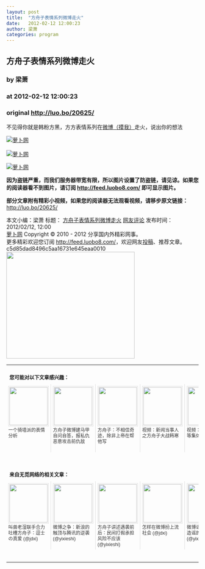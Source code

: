 ```yaml
---
layout: post
title:  "方舟子表情系列微博走火"
date:   2012-02-12 12:00:23
author: 梁萧
categories: program
---
```


## 方舟子表情系列微博走火
### by 梁萧
### at 2012-02-12 12:00:23
### original <http://luo.bo/20625/>

<p>不见得你就是韩粉方黑，方方表情系列在<a href="http://s.weibo.com/weibo/%25E8%2582%2598%25E5%25AD%2590%25E8%25A1%25A8%25E6%2583%2585%25E7%25B3%25BB%25E5%2588%2597">微博（摸我）</a><span style="font-family:黑体">走火，说出你的想法</span></p><p><a title="萝卜网" href="http://dulei.si/files/2012/02/11/b9995892039a8db30fe5d1bf6bf00939.jpg"><img title="萝卜网" src="http://dulei.si/files/2012/02/11/b9995892039a8db30fe5d1bf6bf00939.jpg" alt="萝卜网" border="0"></a><br> <span></span><br> <a title="萝卜网" href="http://ki.ki.ki/files/2012/02/11/97a6992feab377df52fde2378a0e8f86.jpg"><img title="萝卜网" src="http://ki.ki.ki/files/2012/02/11/97a6992feab377df52fde2378a0e8f86.jpg" alt="萝卜网" border="0"></a></p><p><a title="萝卜网" href="http://ki.ki.ki/files/2012/02/11/2db89221f2f54e0c988c6c7e19bba2fe.jpg"><img title="萝卜网" src="http://ki.ki.ki/files/2012/02/11/2db89221f2f54e0c988c6c7e19bba2fe.jpg" alt="萝卜网" border="0"></a></p><p><strong>因为盗链严重，而我们服务器带宽有限，所以图片设置了防盗链，请见谅。如果您的阅读器看不到图片，请订阅 <a href="http://feed.luobo8.com/">http://feed.luobo8.com/</a> 即可显示图片。</strong></p><p><strong>部分文章附有精彩小视频，如果您的阅读器无法观看视频，请移步原文链接：</strong> <a href="http://luo.bo/20625/" title="方舟子表情系列微博走火">http://luo.bo/20625/</a></p> 本文小编：梁萧 标题： <a href="http://luo.bo/20625/" title="方舟子表情系列微博走火">方舟子表情系列微博走火</a> <a href="http://luo.bo/20625/#comments" title="to the comments">网友评论</a> 发布时间：2012/02/12, 12:00 <br> <a href="http://luo.bo/" title="萝卜网 - 人人都是艺术家">萝卜网</a> Copyright © 2010 - 2012 分享国内外精彩网事。<br> 更多精彩欢迎您订阅 <a href="http://feed.luobo8.com/">http://feed.luobo8.com/</a>，欢迎网友<a href="http://luo.bo/delivery/">投稿</a>、推荐文章。<br> c5d85dad8496c5aa16731e645eaa0010<br><a href="http://s.click.taobao.com/t_9?p=mm_11009023_2276368_9074249&amp;l=http%3A%2F%2Fmall.taobao.com%2F&amp;eventid=101766"><img src="http://a.tbcdn.cn/apps/med/www/images/pub/tmall/336x280.jpg" width="336px" height="280px" border="0"></a><br><table cellspacing="0" cellpadding="3" border="0" style="clear:both"><tr><td colspan="5"><b><font size="-1" style="display:block!important;padding:20px 0 5px!important">您可能对以下文章感兴趣：</font></b></td></tr><tr><td width="106" valign="top" style="padding:5px!important;margin:0!important"> <a title="一个骑墙派的表情分析" style="text-decoration:none!important" href="http://app.wumii.com/ext/redirect.htm?url=http%3A%2F%2Fluo.bo%2F20289%2F&amp;from=http%3A%2F%2Fluo.bo%2F20625%2F"> <img style="margin:0!important;padding:2px!important;border:1px solid #dddddd!important;width:100px!important;height:100px!important" src="http://static.wumii.com/site_images/2012/02/03/14709116.jpg" width="100px" height="100px"><br> <font size="-1" color="#333333" style="display:block!important;line-height:15px!important;width:106px!important;font:12px/15px arial!important;height:60px!important;margin:3px 0 0 0!important;padding:0!important;overflow:hidden!important">一个骑墙派的表情分析</font> </a></td><td width="106" valign="top" style="padding:5px!important;margin:0!important;border-left:1px solid #dddddd!important"> <a title="方舟子微博建马甲自问自答，报私仇恶意攻击前仇敌" style="text-decoration:none!important" href="http://app.wumii.com/ext/redirect.htm?url=http%3A%2F%2Fluo.bo%2F20519%2F&amp;from=http%3A%2F%2Fluo.bo%2F20625%2F"> <img style="margin:0!important;padding:2px!important;border:1px solid #dddddd!important;width:100px!important;height:100px!important" src="http://static.wumii.com/site_images/2012/02/08/15044054.jpg" width="100px" height="100px"><br> <font size="-1" color="#333333" style="display:block!important;line-height:15px!important;width:106px!important;font:12px/15px arial!important;height:60px!important;margin:3px 0 0 0!important;padding:0!important;overflow:hidden!important">方舟子微博建马甲自问自答，报私仇恶意攻击前仇敌</font> </a></td><td width="106" valign="top" style="padding:5px!important;margin:0!important;border-left:1px solid #dddddd!important"> <a title="方舟子：不相信奇迹，除非上帝在帮他写" style="text-decoration:none!important" href="http://app.wumii.com/ext/redirect.htm?url=http%3A%2F%2Fluo.bo%2F20521%2F&amp;from=http%3A%2F%2Fluo.bo%2F20625%2F"> <img style="margin:0!important;padding:2px!important;border:1px solid #dddddd!important;width:100px!important;height:100px!important" src="http://static.wumii.com/site_images/2012/02/08/15049528.jpg" width="100px" height="100px"><br> <font size="-1" color="#333333" style="display:block!important;line-height:15px!important;width:106px!important;font:12px/15px arial!important;height:60px!important;margin:3px 0 0 0!important;padding:0!important;overflow:hidden!important">方舟子：不相信奇迹，除非上帝在帮他写</font> </a></td><td width="106" valign="top" style="padding:5px!important;margin:0!important;border-left:1px solid #dddddd!important"> <a title="视频：新闻当事人之方舟子大战韩寒" style="text-decoration:none!important" href="http://app.wumii.com/ext/redirect.htm?url=http%3A%2F%2Fluo.bo%2F20416%2F&amp;from=http%3A%2F%2Fluo.bo%2F20625%2F"> <img style="margin:0!important;padding:2px!important;border:1px solid #dddddd!important;width:100px!important;height:100px!important" src="http://static.wumii.com/site_images/2012/02/06/14840155.jpg" width="100px" height="100px"><br> <font size="-1" color="#333333" style="display:block!important;line-height:15px!important;width:106px!important;font:12px/15px arial!important;height:60px!important;margin:3px 0 0 0!important;padding:0!important;overflow:hidden!important">视频：新闻当事人之方舟子大战韩寒</font> </a></td><td width="106" valign="top" style="padding:5px!important;margin:0!important;border-left:1px solid #dddddd!important"> <a title="视频：叫兽、老湿等集体吐槽方舟子" style="text-decoration:none!important" href="http://app.wumii.com/ext/redirect.htm?url=http%3A%2F%2Fluo.bo%2F20541%2F&amp;from=http%3A%2F%2Fluo.bo%2F20625%2F"> <img style="margin:0!important;padding:2px!important;border:1px solid #dddddd!important;width:100px!important;height:100px!important" src="http://static.wumii.com/site_images/2012/02/10/15195699.jpg" width="100px" height="100px"><br> <font size="-1" color="#333333" style="display:block!important;line-height:15px!important;width:106px!important;font:12px/15px arial!important;height:60px!important;margin:3px 0 0 0!important;padding:0!important;overflow:hidden!important">视频：叫兽、老湿等集体吐槽方舟子</font> </a></td></tr> <td><br><tr><td colspan="5"><b><font size="-1" style="display:block!important;padding:20px 0 5px!important">来自无觅网络的相关文章：</font></b></td></tr><tr><td width="106" valign="top" style="padding:5px!important;margin:0!important"> <a title="叫兽老湿联手合力吐槽方舟子：逗士の真爱" style="text-decoration:none!important" href="http://app.wumii.com/ext/redirect.htm?url=http%3A%2F%2Fjdxi.net%2Fpost%2Fdou-shi-zhen-ai.html&amp;from=http%3A%2F%2Fluo.bo%2F20625%2F"> <img style="margin:0!important;padding:2px!important;border:1px solid #dddddd!important;width:100px!important;height:100px!important" src="http://static.wumii.com/site_images/2012/02/09/15100277.jpg" width="100px" height="100px"><br> <font size="-1" color="#333333" style="display:block!important;line-height:15px!important;width:106px!important;font:12px/15px arial!important;height:60px!important;margin:3px 0 0 0!important;padding:0!important;overflow:hidden!important">叫兽老湿联手合力吐槽方舟子：逗士の真爱 (@jdxi)</font> </a></td><td width="106" valign="top" style="padding:5px!important;margin:0!important;border-left:1px solid #dddddd!important"> <a title="微博之争：新浪的触顶与腾讯的逆袭" style="text-decoration:none!important" href="http://app.wumii.com/ext/redirect.htm?url=http%3A%2F%2Fwww.yixieshi.com%2Fpd%2F10234.html&amp;from=http%3A%2F%2Fluo.bo%2F20625%2F"> <img style="margin:0!important;padding:2px!important;border:1px solid #dddddd!important;width:100px!important;height:100px!important" src="http://static.wumii.com/site_images/2012/02/10/15151929.jpg" width="100px" height="100px"><br> <font size="-1" color="#333333" style="display:block!important;line-height:15px!important;width:106px!important;font:12px/15px arial!important;height:60px!important;margin:3px 0 0 0!important;padding:0!important;overflow:hidden!important">微博之争：新浪的触顶与腾讯的逆袭 (@yixieshi)</font> </a></td><td width="106" valign="top" style="padding:5px!important;margin:0!important;border-left:1px solid #dddddd!important"> <a title="方舟子讲述遇袭前后：民间打假承担风险不应该" style="text-decoration:none!important" href="http://app.wumii.com/ext/redirect.htm?url=http%3A%2F%2Fwww.yixieshi.com%2Fit%2F5036.html&amp;from=http%3A%2F%2Fluo.bo%2F20625%2F"> <img style="margin:0!important;padding:2px!important;border:1px solid #dddddd!important;width:100px!important;height:100px!important" src="http://static.wumii.com/site_images/2011/07/16/17725201.jpg" width="100px" height="100px"><br> <font size="-1" color="#333333" style="display:block!important;line-height:15px!important;width:106px!important;font:12px/15px arial!important;height:60px!important;margin:3px 0 0 0!important;padding:0!important;overflow:hidden!important">方舟子讲述遇袭前后：民间打假承担风险不应该 (@yixieshi)</font> </a></td><td width="106" valign="top" style="padding:5px!important;margin:0!important;border-left:1px solid #dddddd!important"> <a title="怎样在微博扮上流社会" style="text-decoration:none!important" href="http://app.wumii.com/ext/redirect.htm?url=http%3A%2F%2Fjdxi.net%2Fpost%2Fwei-bo-shang-liu.html&amp;from=http%3A%2F%2Fluo.bo%2F20625%2F"> <img style="margin:0!important;padding:2px!important;border:1px solid #dddddd!important;width:100px!important;height:100px!important" src="http://static.wumii.com/site_images/2012/01/02/13320506.jpg" width="100px" height="100px"><br> <font size="-1" color="#333333" style="display:block!important;line-height:15px!important;width:106px!important;font:12px/15px arial!important;height:60px!important;margin:3px 0 0 0!important;padding:0!important;overflow:hidden!important">怎样在微博扮上流社会 (@jdxi)</font> </a></td><td width="106" valign="top" style="padding:5px!important;margin:0!important;border-left:1px solid #dddddd!important"> <a title="微博谣言扩散 微博造谣的5种常见手法" style="text-decoration:none!important" href="http://app.wumii.com/ext/redirect.htm?url=http%3A%2F%2Fwww.yixieshi.com%2Fit%2F8769.html&amp;from=http%3A%2F%2Fluo.bo%2F20625%2F"> <img style="margin:0!important;padding:2px!important;border:1px solid #dddddd!important;width:100px!important;height:100px!important" src="http://static.wumii.com/site_images/2011/08/15/22833014.jpg" width="100px" height="100px"><br> <font size="-1" color="#333333" style="display:block!important;line-height:15px!important;width:106px!important;font:12px/15px arial!important;height:60px!important;margin:3px 0 0 0!important;padding:0!important;overflow:hidden!important">微博谣言扩散 微博造谣的5种常见手法 (@yixieshi)</font> </a></td></tr><tr><td colspan="5" align="right"> <a style="text-decoration:none!important" href="http://www.wumii.com/widget/relatedItems.htm" title="无觅相关文章插件"> <font size="-1" color="#bbbbbb" style="display:block!important;font-family:arial!important;padding:5px 0!important;font-size:12px!important;color:#bbb!important">无觅</font> </a></td></tr></td></table>